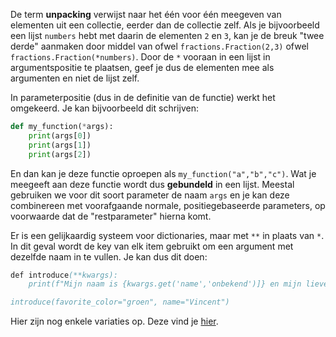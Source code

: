 De term **unpacking** verwijst naar het één voor één meegeven van elementen uit een collectie, eerder dan de collectie zelf. Als je bijvoorbeeld een lijst `numbers` hebt met daarin de elementen `2` en `3`, kan je de breuk "twee derde" aanmaken door middel van ofwel `fractions.Fraction(2,3)` ofwel `fractions.Fraction(*numbers)`. Door de `*` vooraan in een lijst in argumentspositie te plaatsen, geef je dus de elementen mee als argumenten en niet de lijst zelf.

In parameterpositie (dus in de definitie van de functie) werkt het omgekeerd. Je kan bijvoorbeeld dit schrijven:

```python
def my_function(*args):
    print(args[0])
    print(args[1])
    print(args[2])
```

En dan kan je deze functie oproepen als `my_function("a","b","c")`. Wat je meegeeft aan deze functie wordt dus **gebundeld** in een lijst. Meestal gebruiken we voor dit soort parameter de naam `args` en je kan deze combinereen met voorafgaande normale, positiegebaseerde parameters, op voorwaarde dat de "restparameter" hierna komt.

Er is een gelijkaardig systeem voor dictionaries, maar met `**` in plaats van `*`.
In dit geval wordt de key van elk item gebruikt om een argument met dezelfde naam in te vullen.
Je kan dus dit doen:

```def
def introduce(**kwargs):
    print(f"Mijn naam is {kwargs.get('name','onbekend')]} en mijn lievelingskleur is {kwargs.get('favorite_color','grijs')}")

introduce(favorite_color="groen", name="Vincent")
```

Hier zijn nog enkele variaties op. Deze vind je [hier](https://treyhunner.com/2018/04/keyword-arguments-in-python/#What_are_keyword_arguments?).
